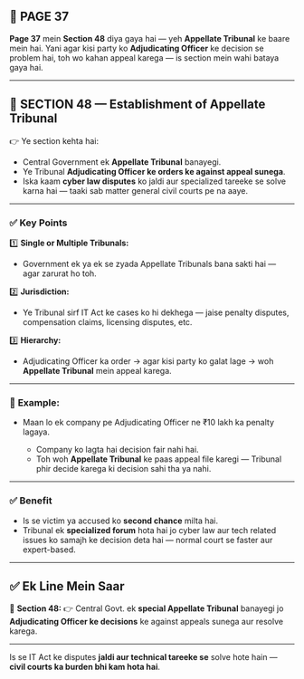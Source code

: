 ## 📄 **PAGE 37**

**Page 37** mein **Section 48** diya gaya hai — yeh **Appellate Tribunal** ke baare mein hai.
Yani agar kisi party ko **Adjudicating Officer** ke decision se problem hai, toh wo kahan appeal karega — is section mein wahi bataya gaya hai.

---

## 🔹 **SECTION 48 — Establishment of Appellate Tribunal**

👉 Ye section kehta hai:

* Central Government ek **Appellate Tribunal** banayegi.
* Ye Tribunal **Adjudicating Officer ke orders ke against appeal sunega**.
* Iska kaam **cyber law disputes** ko jaldi aur specialized tareeke se solve karna hai — taaki sab matter general civil courts pe na aaye.

---

### ✅ **Key Points**

1️⃣ **Single or Multiple Tribunals:**

* Government ek ya ek se zyada Appellate Tribunals bana sakti hai — agar zarurat ho toh.

2️⃣ **Jurisdiction:**

* Ye Tribunal sirf IT Act ke cases ko hi dekhega — jaise penalty disputes, compensation claims, licensing disputes, etc.

3️⃣ **Hierarchy:**

* Adjudicating Officer ka order → agar kisi party ko galat lage → woh **Appellate Tribunal** mein appeal karega.

---

### 🧩 **Example:**

* Maan lo ek company pe Adjudicating Officer ne ₹10 lakh ka penalty lagaya.

  * Company ko lagta hai decision fair nahi hai.
  * Toh woh **Appellate Tribunal** ke paas appeal file karegi — Tribunal phir decide karega ki decision sahi tha ya nahi.

---

### ✅ **Benefit**

* Is se victim ya accused ko **second chance** milta hai.
* Tribunal ek **specialized forum** hota hai jo cyber law aur tech related issues ko samajh ke decision deta hai — normal court se faster aur expert-based.

---

## ✅ **Ek Line Mein Saar**

📌 **Section 48:**
👉 Central Govt. ek **special Appellate Tribunal** banayegi jo **Adjudicating Officer ke decisions** ke against appeals sunega aur resolve karega.

---

Is se IT Act ke disputes **jaldi aur technical tareeke se** solve hote hain — **civil courts ka burden bhi kam hota hai**.
